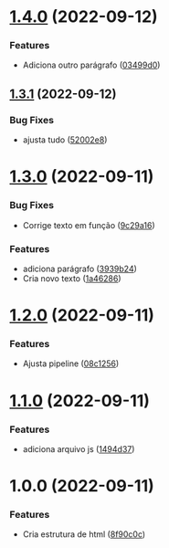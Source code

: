 # [1.4.0](https://github.com/severiano-flavio/semantic-test/compare/v1.3.1...v1.4.0) (2022-09-12)


### Features

* Adiciona outro parágrafo ([03499d0](https://github.com/severiano-flavio/semantic-test/commit/03499d05ac6f6c64ab011aa3bbb15d4c623f5bff))

## [1.3.1](https://github.com/severiano-flavio/semantic-test/compare/v1.3.0...v1.3.1) (2022-09-12)


### Bug Fixes

* ajusta tudo ([52002e8](https://github.com/severiano-flavio/semantic-test/commit/52002e81384ea81f6ff6926302dbb048a6a5e7e5))

# [1.3.0](https://github.com/severiano-flavio/semantic-test/compare/v1.2.0...v1.3.0) (2022-09-11)


### Bug Fixes

* Corrige texto em função ([9c29a16](https://github.com/severiano-flavio/semantic-test/commit/9c29a1605b6a4c61404ad2fa10baf0caff68dd0d))


### Features

* adiciona parágrafo ([3939b24](https://github.com/severiano-flavio/semantic-test/commit/3939b2477e718884f2e047b00f838c5944ba4b8f))
* Cria novo texto ([1a46286](https://github.com/severiano-flavio/semantic-test/commit/1a46286fc0cd4982a3d4ce2159f8f35f75d3f098))

# [1.2.0](https://github.com/severiano-flavio/semantic-test/compare/v1.1.0...v1.2.0) (2022-09-11)


### Features

* Ajusta pipeline ([08c1256](https://github.com/severiano-flavio/semantic-test/commit/08c12563ef186ce6b6905d543a3dcfeba4130808))

# [1.1.0](https://github.com/severiano-flavio/semantic-test/compare/v1.0.0...v1.1.0) (2022-09-11)


### Features

* adiciona arquivo js ([1494d37](https://github.com/severiano-flavio/semantic-test/commit/1494d37130216d8a1963912c053cf12678952a01))

# 1.0.0 (2022-09-11)


### Features

* Cria estrutura de html ([8f90c0c](https://github.com/severiano-flavio/semantic-test/commit/8f90c0c98db83dcf966644fc089b2b927a6fa208))
